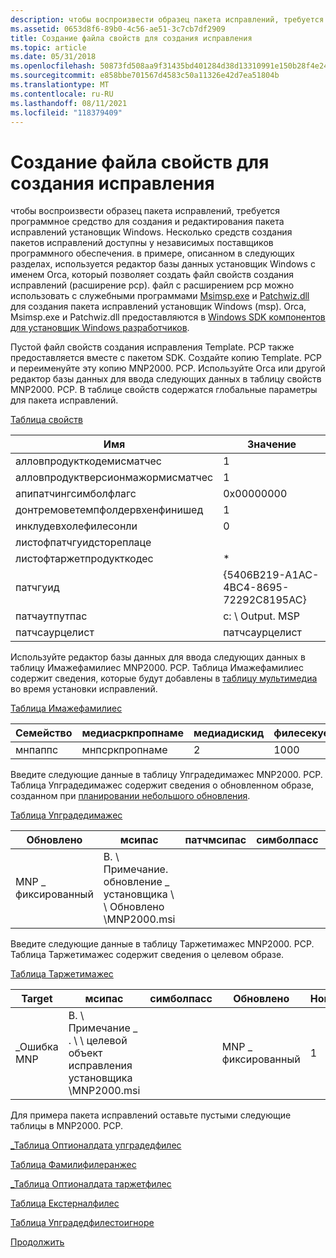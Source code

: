 ```yaml
---
description: чтобы воспроизвести образец пакета исправлений, требуется программное средство для создания и редактирования пакета исправлений установщик Windows.
ms.assetid: 0653d8f6-89b0-4c56-ae51-3c7cb7df2909
title: Создание файла свойств для создания исправления
ms.topic: article
ms.date: 05/31/2018
ms.openlocfilehash: 50873fd508aa9f31435bd401284d38d13310991e150b28f4e24e5ec27f505dc8
ms.sourcegitcommit: e858bbe701567d4583c50a11326e42d7ea51804b
ms.translationtype: MT
ms.contentlocale: ru-RU
ms.lasthandoff: 08/11/2021
ms.locfileid: "118379409"
---
```

# <a name="creating-a-patch-creation-properties-file"></a>Создание файла свойств для создания исправления

чтобы воспроизвести образец пакета исправлений, требуется программное средство для создания и редактирования пакета исправлений установщик Windows. Несколько средств создания пакетов исправлений доступны у независимых поставщиков программного обеспечения. в примере, описанном в следующих разделах, используется редактор базы данных установщик Windows с именем Orca, который позволяет создать файл свойств создания исправлений (расширение pcp). файл с расширением pcp можно использовать с служебными программами [Msimsp.exe](msimsp-exe.md) и [Patchwiz.dll](patchwiz-dll.md) для создания пакета исправлений установщик Windows (msp). Orca, Msimsp.exe и Patchwiz.dll предоставляются в [Windows SDK компонентов для установщик Windows разработчиков](platform-sdk-components-for-windows-installer-developers.md).

Пустой файл свойств создания исправления Template. PCP также предоставляется вместе с пакетом SDK. Создайте копию Template. PCP и переименуйте эту копию MNP2000. PCP. Используйте Orca или другой редактор базы данных для ввода следующих данных в таблицу свойств MNP2000. PCP. В таблице свойств содержатся глобальные параметры для пакета исправлений.

[Таблица свойств](properties-table-patchwiz-dll-.md)



| Имя                               | Значение                                  |
|------------------------------------|----------------------------------------|
| алловпродукткодемисматчес         | 1                                      |
| алловпродуктверсионмажормисматчес | 1                                      |
| апипатчингсимболфлагс             | 0x00000000                             |
| донтремоветемпфолдервхенфинишед   | 1                                      |
| инклудевхолефилесонли              | 0                                      |
| листофпатчгуидстореплаце          |                                        |
| листофтаржетпродукткодес           | \*                                     |
| патчгуид                          | {5406B219-A1AC-4BC4-8695-72292C8195AC} |
| патчаутпутпас                    | c: \\ Output. MSP                         |
| патчсаурцелист                    | патчсаурцелист                        |



 

Используйте редактор базы данных для ввода следующих данных в таблицу Имажефамилиес MNP2000. PCP. Таблица Имажефамилиес содержит сведения, которые будут добавлены в [таблицу мультимедиа](media-table.md) во время установки исправлений.

[Таблица Имажефамилиес](imagefamilies-table-patchwiz-dll-.md)



| Семейство  | медиасркпропнаме | медиадискид | филесекуенцестарт | DiskPrompt | VolumeLabel |
|---------|------------------|-------------|-------------------|------------|-------------|
| мнпаппс | мнпсркпропнаме   | 2           | 1000              |            |             |



 

Введите следующие данные в таблицу Упградедимажес MNP2000. PCP. Таблица Упградедимажес содержит сведения о обновленном образе, созданном при [планировании небольшого обновления](planning-a-small-update-patch.md).

[Таблица Упградедимажес](upgradedimages-table-patchwiz-dll-.md)



| Обновлено   | мсипас                                           | патчмсипас | симболпасс | Семейство  |
|------------|---------------------------------------------------|--------------|-------------|---------|
| MNP \_ фиксированный | В. \\ Примечание. обновление \_ установщика \\ \\ Обновлено \\MNP2000.msi |              |             | мнпаппс |



 

Введите следующие данные в таблицу Таржетимажес MNP2000. PCP. Таблица Таржетимажес содержит сведения о целевом образе.

[Таблица Таржетимажес](targetimages-table-patchwiz-dll-.md)



| Target     | мсипас                                         | симболпасс | Обновлено   | Номер | продуктвалидатефлагс | игноремиссингсркфилес |
|------------|-------------------------------------------------|-------------|------------|-------|----------------------|-----------------------|
| \_Ошибка MNP | В. \\ Примечание \_ . \\ \\ целевой объект исправления установщика \\MNP2000.msi |             | MNP \_ фиксированный | 1     |                      | 0                     |



 

Для примера пакета исправлений оставьте пустыми следующие таблицы в MNP2000. PCP.

[\_Таблица Оптионалдата упградедфилес](upgradedfiles-optionaldata-table-patchwiz-dll-.md)

[Таблица Фамилифилеранжес](familyfileranges-table-patchwiz-dll-.md)

[\_Таблица Оптионалдата таржетфилес](targetfiles-optionaldata-table-patchwiz-dll-.md)

[Таблица Екстерналфилес](externalfiles-table-patchwiz-dll-.md)

[Таблица Упградедфилестоигноре](upgradedfilestoignore-table-patchwiz-dll-.md)

[Продолжить](generating-a-patch-package.md)

 

 



